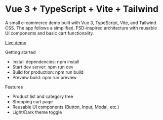 # Vue 3 + TypeScript + Vite + Tailwind

A small e-commerce demo built with Vue 3, TypeScript, Vite, and Tailwind CSS. The app follows a simplified, FSD-inspired architecture with reusable UI components and basic cart functionality.

[Live demo](https://clever-centaur-d27e66.netlify.app/)

Getting started
- Install dependencies: npm install
- Start dev server: npm run dev
- Build for production: npm run build
- Preview build: npm run preview

Features
- Product list and category tree
- Shopping cart page
- Reusable UI components (Button, Input, Modal, etc.)
- Light/Dark theme toggle
